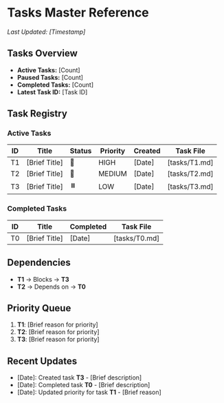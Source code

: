 # Tasks Master Reference
*Last Updated: [Timestamp]*

## Tasks Overview
- **Active Tasks:** [Count]
- **Paused Tasks:** [Count]
- **Completed Tasks:** [Count]
- **Latest Task ID:** [Task ID]

## Task Registry
### Active Tasks
| ID | Title | Status | Priority | Created | Task File |
|----|-------|--------|----------|---------|-----------|
| T1 | [Brief Title] | 🔄 | HIGH | [Date] | [tasks/T1.md] |
| T2 | [Brief Title] | 🔄 | MEDIUM | [Date] | [tasks/T2.md] |
| T3 | [Brief Title] | ⏸️ | LOW | [Date] | [tasks/T3.md] |

### Completed Tasks
| ID | Title | Completed | Task File |
|----|-------|-----------|-----------|
| T0 | [Brief Title] | [Date] | [tasks/T0.md] |

## Dependencies
- **T1** → Blocks → **T3**
- **T2** → Depends on → **T0**

## Priority Queue
1. **T1**: [Brief reason for priority]
2. **T2**: [Brief reason for priority]
3. **T3**: [Brief reason for priority]

## Recent Updates
- [Date]: Created task **T3** - [Brief description]
- [Date]: Completed task **T0** - [Brief description]
- [Date]: Updated priority for task **T1** - [Brief reason]